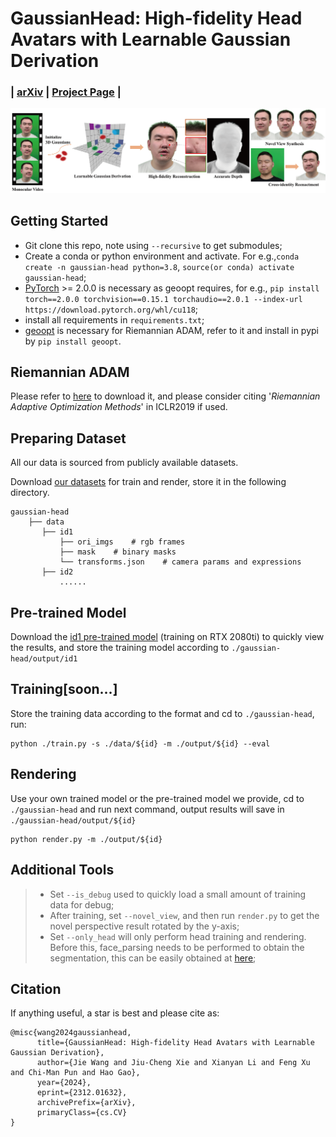 # GaussianHead: High-fidelity Head Avatars with Learnable Gaussian Derivation
### | [arXiv](https://arxiv.org/pdf/2312.01632.pdf) | [Project Page](https://chiehwangs.github.io/gaussian-head-page/) |
![](assets/teaser-v2.png)



## Getting Started
* Git clone this repo, note using `--recursive` to get submodules;
* Create a conda or python environment and activate. For e.g.,`conda create -n gaussian-head python=3.8`, `source(or conda) activate gaussian-head`;
* [PyTorch](https://pytorch.org/get-started/previous-versions/) >= 2.0.0 is necessary as geoopt requires, for e.g., `pip install torch==2.0.0 torchvision==0.15.1 torchaudio==2.0.1 --index-url https://download.pytorch.org/whl/cu118`;
* install all requirements in `requirements.txt`;
* [geoopt](https://github.com/geoopt/geoopt) is necessary for Riemannian ADAM, refer to it and install in pypi by `pip install geoopt`.

## Riemannian ADAM
Please refer to [here](https://github.com/geoopt/geoopt) to download it, and please consider citing '*Riemannian Adaptive Optimization Methods*' in ICLR2019 if used.

## Preparing Dataset
All our data is sourced from publicly available datasets. 

Download [our datasets](https://drive.google.com/file/d/1vriFnMGsXPVTWRsHQ37SmMNZxU17nICT/view?usp=sharing) for train and render, store it in the following directory.

```
gaussian-head
    ├── data
       ├── id1
           ├── ori_imgs    # rgb frames
           ├── mask    # binary masks
           └── transforms.json    # camera params and expressions
       ├── id2
           ......
```

## Pre-trained Model
Download the [id1 pre-trained model](https://drive.google.com/file/d/1VV3Ru27KcP29DgvcZzGd5e28AyjiRPcZ/view?usp=sharing) (training on RTX 2080ti) to quickly view the results, and store the training model according to `./gaussian-head/output/id1`

## Training[soon...]
Store the training data according to the format and cd to `./gaussian-head`, run:
```
python ./train.py -s ./data/${id} -m ./output/${id} --eval
```

## Rendering
Use your own trained model or the pre-trained model we provide, cd to `./gaussian-head` and run next command, output results will save in `./gaussian-head/output/${id}`
```
python render.py -m ./output/${id}
```

## Additional Tools
>- Set `--is_debug` used to quickly load a small amount of training data for debug;
>- After training, set `--novel_view`, and then run  `render.py` to get the novel perspective result rotated by the y-axis;
>- Set `--only_head` will only perform head training and rendering. Before this, face_parsing needs to be performed to obtain the segmentation, this can be easily obtained at [here](https://drive.google.com/drive/folders/1OiUvo7vHekVpy67Nuxnh3EuJQo7hlSq1?usp=sharing);

## Citation
If anything useful, a star is best and please cite as:
```
@misc{wang2024gaussianhead,
      title={GaussianHead: High-fidelity Head Avatars with Learnable Gaussian Derivation}, 
      author={Jie Wang and Jiu-Cheng Xie and Xianyan Li and Feng Xu and Chi-Man Pun and Hao Gao},
      year={2024},
      eprint={2312.01632},
      archivePrefix={arXiv},
      primaryClass={cs.CV}
}
```
